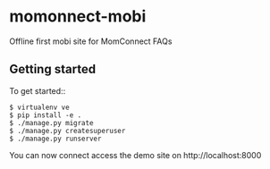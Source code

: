 momonnect-mobi
=========================

Offline first mobi site for MomConnect FAQs

Getting started
---------------

To get started::

    $ virtualenv ve
    $ pip install -e .
    $ ./manage.py migrate
    $ ./manage.py createsuperuser
    $ ./manage.py runserver

You can now connect access the demo site on http://localhost:8000
